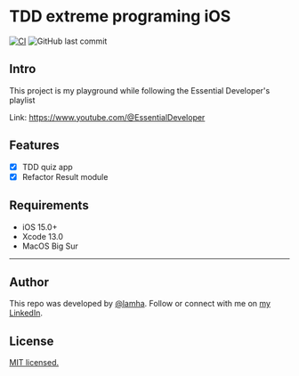 # TDD extreme programing iOS

[![CI](https://github.com/HaLamUs/ios-tdd/actions/workflows/CI.yml/badge.svg)](https://github.com/HaLamUs/ios-tdd/actions/workflows/CI.yml)
![GitHub last commit](https://img.shields.io/github/last-commit/HaLamUs/ios-tdd?style=plastic)

## Intro

This project is my playground while following the Essential Developer's playlist


Link:
https://www.youtube.com/@EssentialDeveloper

## Features

- [x] TDD quiz app
- [x] Refactor Result module

## Requirements

- iOS 15.0+
- Xcode 13.0
- MacOS Big Sur

---
## Author

This repo was developed by [@lamha](https://github.com/HaLamUs). 
Follow or connect with me on [my LinkedIn](https://www.linkedin.com/in/lamhacs). 

## License
[MIT licensed.](LICENSE)

